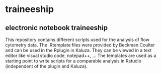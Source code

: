 # traineeship
## electronic notebook traineeship

This repository contains different scripts used for the analysis of flow cytometry data.
The .Rtemplate files were provided by Beckman Coulter and can be used in the Rplugin in Kaluza. They can be viewed in a text editor like visual studio code, notepad++, ... 
The templates are used as a starting point to write scripts for a comparable analysis in Rstudio (independent of the plugin and Kaluza).
